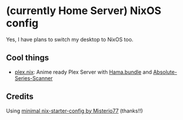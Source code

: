 # (currently Home Server) NixOS config

Yes, I have plans to switch my desktop to NixOS too.

## Cool things 

- [plex.nix](./nixos/modules/plex.nix): Anime ready Plex Server with [Hama.bundle](https://github.com/ZeroQI/Hama.bundle) and [Absolute-Series-Scanner](https://github.com/ZeroQI/Absolute-Series-Scanner)

## Credits

Using [minimal nix-starter-config by Misterio77](https://github.com/Misterio77/nix-starter-configs) (thanks!!)